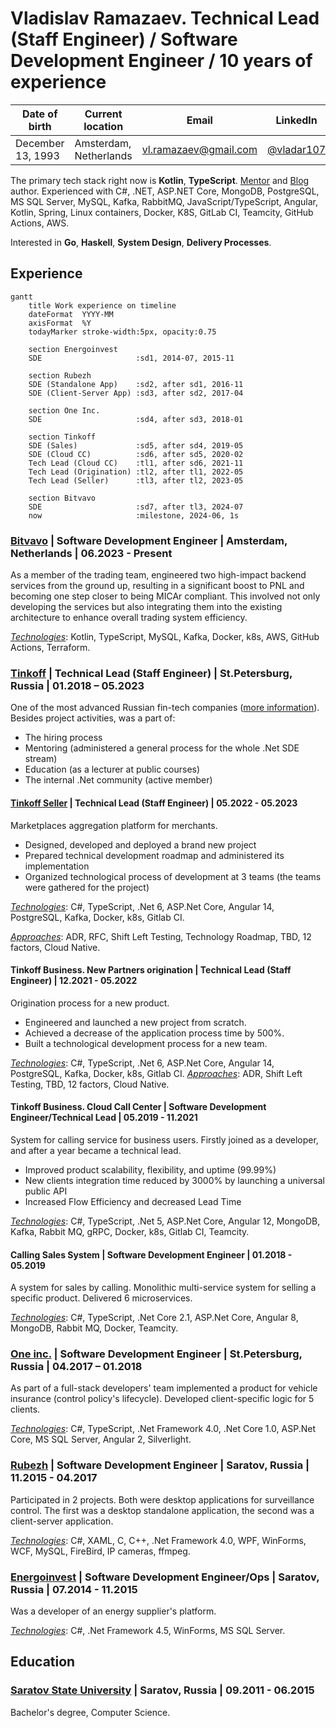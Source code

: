 # Vladislav Ramazaev. Technical Lead (Staff Engineer) / Software Development Engineer / 10 years of experience

| Date of birth | Current location | Email | LinkedIn | Telegram | GitHub |
| --- | --- | --- | --- | --- | --- |
|December 13, 1993 | Amsterdam, Netherlands | [vl.ramazaev@gmail.com](vl.ramazaev@gmail.com) | [@vladar107](https://www.linkedin.com/in/vladar107/?locale=en_US) | [@vladar107](https://t.me/vladar107) | [@vladar107](https://github.com/vladar107)

The primary tech stack right now is **Kotlin**, **TypeScript**.
[Mentor](https://getmentor.dev/mentor/vladislav-ramazaev-3193) and [Blog](https://t.me/techlead_Insights) author.
Experienced with C#, .NET, ASP.NET Core, MongoDB, PostgreSQL, MS SQL Server, MySQL, Kafka, RabbitMQ, JavaScript/TypeScript, Angular, Kotlin, Spring, Linux containers, Docker, K8S, GitLab CI, Teamcity, GitHub Actions, AWS.

Interested in **Go**, **Haskell**, **System Design**, **Delivery Processes**.

## Experience
```mermaid
gantt
    title Work experience on timeline
    dateFormat  YYYY-MM
    axisFormat  %Y
    todayMarker stroke-width:5px, opacity:0.75
    
    section Energoinvest
    SDE                     :sd1, 2014-07, 2015-11
    
    section Rubezh
    SDE (Standalone App)    :sd2, after sd1, 2016-11
    SDE (Client-Server App) :sd3, after sd2, 2017-04
    
    section One Inc.
    SDE                     :sd4, after sd3, 2018-01
    
    section Tinkoff
    SDE (Sales)             :sd5, after sd4, 2019-05
    SDE (Cloud CC)          :sd6, after sd5, 2020-02
    Tech Lead (Cloud CC)    :tl1, after sd6, 2021-11
    Tech Lead (Origination) :tl2, after tl1, 2022-05
    Tech Lead (Seller)      :tl3, after tl2, 2023-05

    section Bitvavo
    SDE                     :sd7, after tl3, 2024-07
    now                     :milestone, 2024-06, 1s
```

### [Bitvavo](https://bitvavo.com/en) | Software Development Engineer | Amsterdam, Netherlands | 06.2023 - Present
As a member of the trading team, engineered two high-impact backend services from the ground up, resulting in a significant boost to PNL and becoming one step closer to being MICAr compliant. This involved not only developing the services but also integrating them into the existing architecture to enhance overall trading system efficiency.

<u>_Technologies_</u>: Kotlin, TypeScript, MySQL, Kafka, Docker, k8s, AWS, GitHub Actions, Terraform.

### [Tinkoff](https://www.tinkoff.ru) | Technical Lead (Staff Engineer) | St.Petersburg, Russia | 01.2018 – 05.2023
One of the most advanced Russian fin-tech companies ([more information](https://www.tinkoff-group.com/company-info/summary/)). Besides project activities, was a part of: 
- The hiring process
- Mentoring (administered a general  process for the whole .Net SDE stream)
- Education (as a lecturer at public courses)
- The internal .Net community (active member)

#### **[Tinkoff Seller](https://www.tinkoff.ru/business/seller/)** | Technical Lead (Staff Engineer) | 05.2022 - 05.2023
Marketplaces aggregation platform for merchants. 
- Designed, developed and deployed a brand new project
- Prepared technical development roadmap and administered its implementation 
- Organized technological process of development at 3 teams (the teams were gathered for the project)

<u>_Technologies_</u>: C#, TypeScript, .Net 6, ASP.Net Core, Angular 14, PostgreSQL, Kafka, Docker, k8s, Gitlab CI.

<u>_Approaches_</u>: ADR, RFC, Shift Left Testing, Technology Roadmap, TBD, 12 factors, Cloud Native.

#### **Tinkoff Business. New Partners origination** | Technical Lead (Staff Engineer) | 12.2021 - 05.2022
Origination process for a new product. 
- Engineered and launched a new project from scratch. 
- Achieved a decrease of the application process time by 500%. 
- Built a technological development process for a new team.

<u>_Technologies_</u>: C#, TypeScript, .Net 6, ASP.Net Core, Angular 14, PostgreSQL, Kafka, Docker, k8s, Gitlab CI.
<u>_Approaches_</u>: ADR, Shift Left Testing, TBD, 12 factors, Cloud Native.

#### **Tinkoff Business. Cloud Call Center** | Software Development Engineer/Technical Lead | 05.2019 - 11.2021
System for calling service for business users. Firstly joined as a developer, and after a year became a technical lead. 
- Improved product scalability, flexibility, and uptime (99.99%)
- New clients integration time reduced by 3000%  by launching a universal public API
- Increased Flow Efficiency and decreased Lead Time

<u>_Technologies_</u>: C#, TypeScript, .Net 5, ASP.Net Core, Angular 12, MongoDB, Kafka, Rabbit MQ, gRPC, Docker, k8s, Gitlab CI, Teamcity.

#### **Calling Sales System** | Software Development Engineer | 01.2018 - 05.2019
A system for sales by calling. Monolithic multi-service system for selling a specific product. Delivered 6 microservices.

<u>_Technologies_</u>: C#, TypeScript, .Net Core 2.1, ASP.Net Core, Angular 8, MongoDB, Rabbit MQ, Docker, Teamcity.

### [One inc.](https://www.oneinc.com/) | Software Development Engineer | St.Petersburg, Russia | 04.2017 – 01.2018
As part of a full-stack developers' team implemented a product for vehicle insurance (control policy's lifecycle). Developed client-specific logic for 5  clients.

<u>_Technologies_</u>: C#, TypeScript, .Net Framework 4.0, .Net Core 1.0, ASP.Net Core, MS SQL Server, Angular 2, Silverlight.

### [Rubezh](https://rubezh.com/) | Software Development Engineer | Saratov, Russia | 11.2015 - 04.2017
Participated in 2 projects. Both were desktop applications for surveillance control. The first was a desktop standalone application, the second was a client-server application.

<u>_Technologies_</u>: C#, XAML, C, C++, .Net Framework 4.0, WPF, WinForms, WCF, MySQL, FireBird, IP cameras, ffmpeg.

### [Energoinvest](http://www.energoin.ru/) | Software Development Engineer/Ops | Saratov, Russia | 07.2014 - 11.2015
Was a developer of an energy supplier's platform. 

<u>_Technologies_</u>: C#, .Net Framework 4.5, WinForms, MS SQL Server.

## Education
### [Saratov State University](https://www.sgu.ru/en) | Saratov, Russia | 09.2011 - 06.2015
Bachelor's degree, Computer Science.
